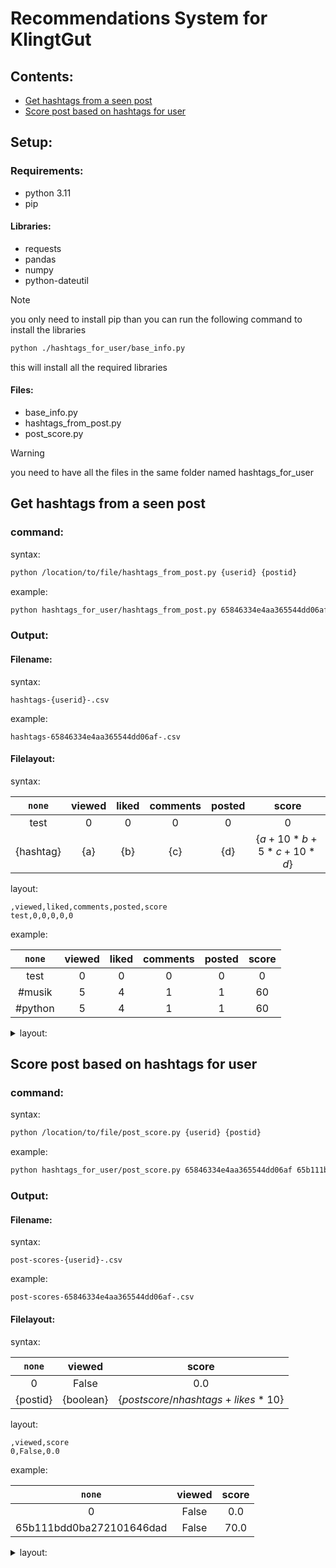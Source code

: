 # Recommendations System for KlingtGut

## Contents:
* [Get hashtags from a seen post](#get-hashtags-from-a-seen-post)
* [Score post based on hashtags for user](#score-post-based-on-hashtags-for-user)

## Setup:

### Requirements:

* python 3.11
* pip

#### Libraries:

* requests
* pandas
* numpy
* python-dateutil

> [!NOTE]
> you only need to install pip than you can run the following command to install the libraries
> ```bash
> python ./hashtags_for_user/base_info.py
> ```
> this will install all the required libraries

#### Files:

* base_info.py
* hashtags_from_post.py
* post_score.py

> [!WARNING]
> you need to have all the files in the same folder named hashtags_for_user


## Get hashtags from a seen post

### command:

syntax:

```bash
python /location/to/file/hashtags_from_post.py {userid} {postid}
```

example:

```bash
python hashtags_for_user/hashtags_from_post.py 65846334e4aa365544dd06af 65b111bdd0ba272101646dad
```

### Output:

#### Filename:

syntax:

```CSV
hashtags-{userid}-.csv
```

example:

```
hashtags-65846334e4aa365544dd06af-.csv
```
#### Filelayout:

syntax:

|`none`|viewed|liked|comments|posted|score|
|:---:|:---:|:---:|:---:|:---:|:---:|
|test|0|0|0|0|0|
|{hashtag}|{a}|{b}|{c}|{d}|{$`a + 10 * b + 5 * c + 10 * d`$}|


layout:
```
,viewed,liked,comments,posted,score
test,0,0,0,0,0
```


example:

|`none`|viewed|liked|comments|posted|score|
|:---:|:---:|:---:|:---:|:---:|:---:|
|test|0|0|0|0|0|
|#musik|5|4|1|1|60|
|#python|5|4|1|1|60|



<details>
<summary>layout:</summary>

```
,viewed,liked,comments,posted,score
test,0,0,0,0,0
#musik,5,4,1,1,60
#python,5,4,1,1,60
```

</details>

## Score post based on hashtags for user
### command:

syntax:

```bash
python /location/to/file/post_score.py {userid} {postid}
```

example:

```bash
python hashtags_for_user/post_score.py 65846334e4aa365544dd06af 65b111bdd0ba272101646dad
```

### Output:
#### Filename:

syntax:
```
post-scores-{userid}-.csv
```

example:
```
post-scores-65846334e4aa365544dd06af-.csv
```

#### Filelayout:

syntax:

|`none`|viewed|score|
|:---:|:---:|:---:|
|0|False|0.0|
|{postid}|{boolean}|{$`postscore / nhashtags + likes * 10`$}|


layout:
```
,viewed,score
0,False,0.0
```


example:

|`none`|viewed|score|
|:---:|:---:|:---:|
|0|False|0.0|
|65b111bdd0ba272101646dad|False|70.0|



<details>
<summary>layout:</summary>

```
,viewed,score
0,False,0.0
65b111bdd0ba272101646dad,False,70.0
```

</details>
